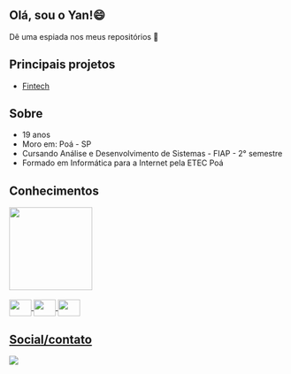<h2> Olá, sou o Yan!😄 </h2>
<p>Dê uma espiada nos meus repositórios 👀<p/>

## Principais projetos
* [Fintech](https://github.com/YanGidorini/Fintech)

## Sobre
* 19 anos
* Moro em: Poá - SP
* Cursando Análise e Desenvolvimento de Sistemas - FIAP - 2° semestre
* Formado em Informática para a Internet pela ETEC Poá

## Conhecimentos
<div>
  <a href="https://github.com/YanGidorini">
  <img height="150em" src="https://github-readme-stats.vercel.app/api/top-langs/?username=YanGidorini&layout=compact&theme=vue-dark&count_private=true">
</div>
<br>
<div class="tecnologies">
  <img  align="center" height="30" width="40" src="https://cdn.jsdelivr.net/gh/devicons/devicon/icons/html5/html5-original.svg" />
  <img  align="center" height="30" width="40" src="https://cdn.jsdelivr.net/gh/devicons/devicon/icons/css3/css3-original.svg" />
  <img  align="center" height="30" width="40" src="https://cdn.jsdelivr.net/gh/devicons/devicon/icons/javascript/javascript-original.svg" />  
</div>

## Social/contato
<div class="social">
  <a href="https://www.linkedin.com/in/yan-gidorini-049978235/" target="_blank">
    <img src="https://img.shields.io/badge/LinkedIn-0077B5?style=for-the-badge&logo=linkedin&logoColor=white"/>
  </a>
</div>
